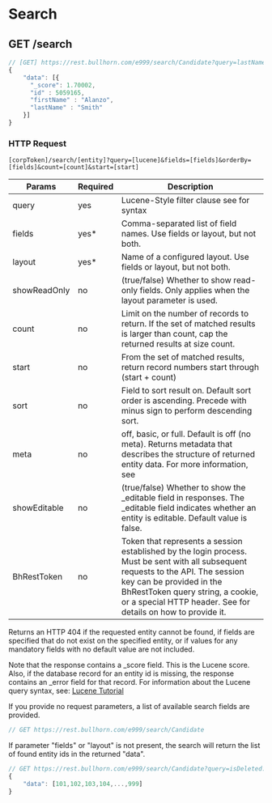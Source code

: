 # Search

## <span class="tag">GET</span> /search

``` javascript
// [GET] https://rest.bullhorn.com/e999/search/Candidate?query=lastName:Smith&fields=id, firstName,&count=3
{
    "data": [{
      "_score": 1.70002,
      "id" : 5059165,
      "firstName" : "Alanzo",
      "lastName" : "Smith"
    }]
}
```


### HTTP Request

`[corpToken]/search/[entity]?query=[lucene]&fields=[fields]&orderBy=[fields]&count=[count]&start=[start]`

Params | Required | Description
------ | -------- | -----
query | yes | Lucene-Style filter clause see for syntax
fields | yes* | Comma-separated list of field names. Use fields or layout, but not both.
layout | yes* | Name of a configured layout. Use fields or layout, but not both.
showReadOnly | no | (true/false) Whether to show read-only fields. Only applies when the layout parameter is used.
count | no | Limit on the number of records to return. If the set of matched results is larger than count, cap the returned results at size count.
start | no | From the set of matched results, return record numbers start through (start + count)
sort | no | Field to sort result on. Default sort order is ascending. Precede with minus sign to perform descending sort. 
meta | no | off, basic, or full. Default is off (no meta). Returns metadata that describes the structure of returned entity data. For more information, see
showEditable | no | (true/false) Whether to show the _editable field in responses. The _editable field indicates whether an entity is editable. Default value is false.
BhRestToken | no | Token that represents a session established by the login process. Must be sent with all subsequent requests to the API. The session key can be provided in the BhRestToken query string, a cookie, or a special HTTP header. See for details on how to provide it.

<aside class="warning">Returns an HTTP 404 if the requested entity cannot be found, if fields are specified that do not exist on the specified entity, or if values for any mandatory fields with no default value are not included.</aside>

Note that the response contains a _score field. This is the Lucene score. Also, if the database record for an entity id is missing, the response contains an _error field for that record.
For information about the Lucene query syntax, see: [Lucene Tutorial](http://www.lucenetutorial.com/lucene-query-syntax.html)

<aside class="notice">If you provide no request parameters, a list of available search fields are provided.</aside>

``` javascript
// GET https://rest.bullhorn.com/e999/search/Candidate
```

<aside class="notice">If parameter "fields" or "layout" is not present, the search will return the list of found entity ids in the returned "data".</aside>

``` javascript
// GET https://rest.bullhorn.com/e999/search/Candidate?query=isDeleted:0
{
    "data": [101,102,103,104,...,999]
}
```
